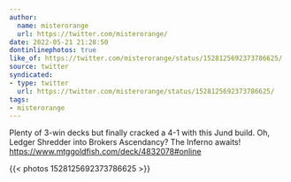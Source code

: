 ```yaml
---
author:
  name: misterorange
  url: https://twitter.com/misterorange/
date: 2022-05-21 21:28:50
dontinlinephotos: true
like_of: https://twitter.com/misterorange/status/1528125692373786625/
source: twitter
syndicated:
- type: twitter
  url: https://twitter.com/misterorange/status/1528125692373786625/
tags:
- misterorange
---
```


Plenty of 3-win decks but finally cracked a 4-1 with this Jund build. Oh, Ledger Shredder into Brokers Ascendancy? The Inferno awaits! https://www.mtggoldfish.com/deck/4832078#online 

{{< photos 1528125692373786625 >}}